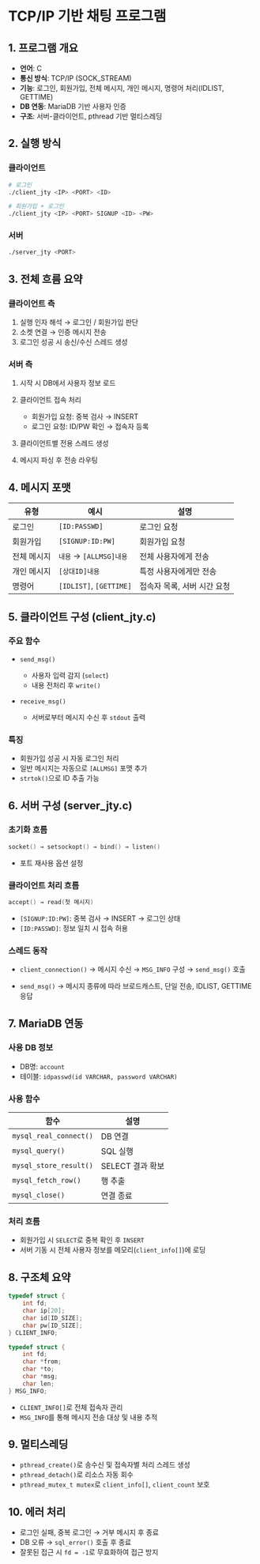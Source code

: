 # TCP/IP 기반 채팅 프로그램 

## 1. 프로그램 개요

* **언어**: C
* **통신 방식**: TCP/IP (SOCK\_STREAM)
* **기능**: 로그인, 회원가입, 전체 메시지, 개인 메시지, 명령어 처리(IDLIST, GETTIME)
* **DB 연동**: MariaDB 기반 사용자 인증
* **구조**: 서버-클라이언트, pthread 기반 멀티스레딩


## 2. 실행 방식

### 클라이언트

```bash
# 로그인
./client_jty <IP> <PORT> <ID>

# 회원가입 + 로그인
./client_jty <IP> <PORT> SIGNUP <ID> <PW>
```

### 서버

```bash
./server_jty <PORT>
```


## 3. 전체 흐름 요약

### 클라이언트 측

1. 실행 인자 해석 → 로그인 / 회원가입 판단
2. 소켓 연결 → 인증 메시지 전송
3. 로그인 성공 시 송신/수신 스레드 생성

### 서버 측

1. 시작 시 DB에서 사용자 정보 로드
2. 클라이언트 접속 처리

   * 회원가입 요청: 중복 검사 → INSERT
   * 로그인 요청: ID/PW 확인 → 접속자 등록
3. 클라이언트별 전용 스레드 생성
4. 메시지 파싱 후 전송 라우팅

## 4. 메시지 포맷

| 유형        | 예시                    | 설명                        |
| ----------- | ----------------------- | --------------------------- |
| 로그인      | `[ID:PASSWD]`           | 로그인 요청                 |
| 회원가입    | `[SIGNUP:ID:PW]`        | 회원가입 요청               |
| 전체 메시지 | `내용` → `[ALLMSG]내용` | 전체 사용자에게 전송        |
| 개인 메시지 | `[상대ID]내용`          | 특정 사용자에게만 전송      |
| 명령어      | `[IDLIST]`, `[GETTIME]` | 접속자 목록, 서버 시간 요청 |


## 5. 클라이언트 구성 (client\_jty.c)

### 주요 함수

* `send_msg()`

  * 사용자 입력 감지 (`select`)
  * 내용 전처리 후 `write()`

* `receive_msg()`

  * 서버로부터 메시지 수신 후 `stdout` 출력

### 특징

* 회원가입 성공 시 자동 로그인 처리
* 일반 메시지는 자동으로 `[ALLMSG]` 포맷 추가
* `strtok()`으로 ID 추출 가능


## 6. 서버 구성 (server\_jty.c)

### 초기화 흐름

```c
socket() → setsockopt() → bind() → listen()
```

* 포트 재사용 옵션 설정

### 클라이언트 처리 흐름

```c
accept() → read(첫 메시지)
```

* `[SIGNUP:ID:PW]`: 중복 검사 → INSERT → 로그인 상태
* `[ID:PASSWD]`: 정보 일치 시 접속 허용

### 스레드 동작

* `client_connection()`
  → 메시지 수신 → `MSG_INFO` 구성 → `send_msg()` 호출

* `send_msg()`
  → 메시지 종류에 따라 브로드캐스트, 단일 전송, IDLIST, GETTIME 응답


## 7. MariaDB 연동

### 사용 DB 정보

* DB명: `account`
* 테이블: `idpasswd(id VARCHAR, password VARCHAR)`

### 사용 함수

| 함수                   | 설명             |
| ---------------------- | ---------------- |
| `mysql_real_connect()` | DB 연결          |
| `mysql_query()`        | SQL 실행         |
| `mysql_store_result()` | SELECT 결과 확보 |
| `mysql_fetch_row()`    | 행 추출          |
| `mysql_close()`        | 연결 종료        |

### 처리 흐름

* 회원가입 시 `SELECT`로 중복 확인 후 `INSERT`
* 서버 기동 시 전체 사용자 정보를 메모리(`client_info[]`)에 로딩


## 8. 구조체 요약

```c
typedef struct {
    int fd;
    char ip[20];
    char id[ID_SIZE];
    char pw[ID_SIZE];
} CLIENT_INFO;

typedef struct {
    int fd;
    char *from;
    char *to;
    char *msg;
    char len;
} MSG_INFO;
```

* `CLIENT_INFO[]`로 전체 접속자 관리
* `MSG_INFO`를 통해 메시지 전송 대상 및 내용 추적


## 9. 멀티스레딩

* `pthread_create()`로 송수신 및 접속자별 처리 스레드 생성
* `pthread_detach()`로 리소스 자동 회수
* `pthread_mutex_t mutex`로 `client_info[]`, `client_count` 보호


## 10. 에러 처리

* 로그인 실패, 중복 로그인 → 거부 메시지 후 종료
* DB 오류 → `sql_error()` 호출 후 종료
* 잘못된 접근 시 `fd = -1`로 무효화하여 접근 방지



